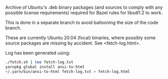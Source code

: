 Archive of Ubuntu's .deb binary packages (and sources to comply with any
possible license requirements) required for Bazel rules for libsdl1.2 to
work.

This is done in a separate branch to avoid ballooning the size of the
code branch.

These are currently Ubuntu 20.04 (focal) binaries, where possibly
some source packages are missing by accident. See <fetch-log.html>.

Log has been generated using:

```bash
./fetch.sh | tee fetch-log.txt
yarnpkg global install ansi-to-html
~/.yarn/bin/ansi-to-html fetch-log.txt > fetch-log.html
```
